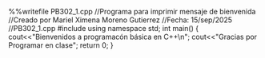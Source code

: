 %%writefile PB302_1.cpp
//Programa para imprimir mensaje de bienvenida 
//Creado por Mariel Ximena Moreno Gutierrez
//Fecha: 15/sep/2025
//PB302_1.cpp
#include <iostream>
using namespace std;
int main()
{
  cout<<"Bienvenidos a programacón básica en C++\n";
  cout<<"Gracias por Programar en clase";
  return 0;
}
